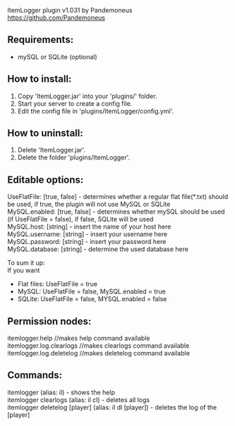 ItemLogger plugin v1.031
by Pandemoneus
https://github.com/Pandemoneus

Requirements:
----------------
- mySQL or SQLite (optional)

How to install:
----------------
1. Copy 'ItemLogger.jar' into your 'plugins/' folder.<br>
2. Start your server to create a config file.<br>
3. Edit the config file in 'plugins/ItemLogger/config.yml'.

How to uninstall:
-----------------
1. Delete 'ItemLogger.jar'.<br>
2. Delete the folder 'plugins/ItemLogger'.

Editable options:
-----------------
UseFlatFile: [true, false] - determines whether a regular flat file(*.txt) should be used, if true, the plugin will not use MySQL or SQLite<br>
MySQL.enabled: [true, false] - determines whether mySQL should be used (if UseFlatFile = false), if false, SQLite will be used<br>
MySQL.host: [string] - insert the name of your host here<br>
MySQL.username: [string] - insert your username here<br>
MySQL.password: [string] - insert your password here<br>
MySQL.database: [string] - determine the used database here<br>

To sum it up:<br>
If you want<br>
- Flat files: UseFlatFile = true<br>
- MySQL: UseFlatFile = false, MySQL.enabled = true<br>
- SQLite: UseFlatFile = false, MYSQL.enabled = false

Permission nodes:
-----------------
itemlogger.help //makes help command available<br>
itemlogger.log.clearlogs //makes clearlogs command available<br>
itemlogger.log.deletelog //makes deletelog command available

Commands:
-----------------
itemlogger (alias: il) - shows the help<br>
itemlogger clearlogs (alias: il cl) - deletes all logs<br>
itemlogger deletelog [player] (alias: il dl [player]) - deletes the log of the [player]